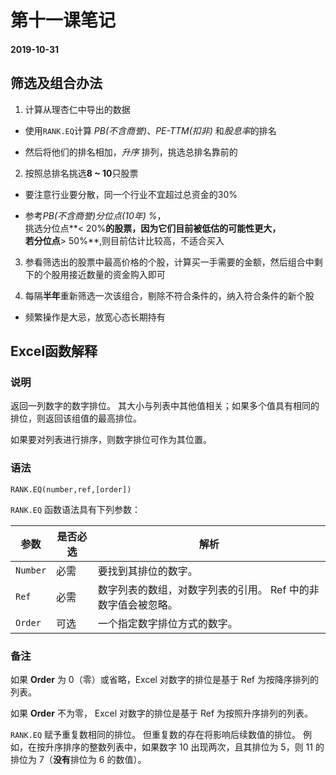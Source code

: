 # 第十一课笔记

#### 2019-10-31

## 筛选及组合办法

1. 计算从理杏仁中导出的数据

  + 使用`RANK.EQ`计算 *PB(不含商誉)*、*PE-TTM(扣非)* 和*股息率*的排名

  + 然后将他们的排名相加，*升序* 排列，挑选总排名靠前的

2. 按照总排名挑选**8 ~ 10**只股票

  + 要注意行业要分散，同一个行业不宜超过总资金的30%

  + 参考*PB(不含商誉)分位点(10年) %*，<br/>挑选分位点**< 20%**的股票，因为它们目前被低估的可能性更大，<br/>若分位点**> 50%**,则目前估计比较高，不适合买入

3. 参看筛选出的股票中最高价格的个股，计算买一手需要的金额，然后组合中剩下的个股用接近数量的资金购入即可

4. 每隔**半年**重新筛选一次该组合，剔除不符合条件的，纳入符合条件的新个股

  + 频繁操作是大忌，放宽心态长期持有

## Excel函数解释

### 说明

返回一列数字的数字排位。 其大小与列表中其他值相关；如果多个值具有相同的排位，则返回该组值的最高排位。

如果要对列表进行排序，则数字排位可作为其位置。

### 语法

`RANK.EQ(number,ref,[order])`

`RANK.EQ` 函数语法具有下列参数：

参数|是否必选|解析
----|----|----
`Number`|必需|要找到其排位的数字。
`Ref`|必需|数字列表的数组，对数字列表的引用。 Ref 中的非数字值会被忽略。
`Order`|可选|一个指定数字排位方式的数字。

### 备注

如果 **Order** 为 0（零）或省略，Excel 对数字的排位是基于 Ref 为按降序排列的列表。

如果 **Order** 不为零， Excel 对数字的排位是基于 Ref 为按照升序排列的列表。

`RANK.EQ` 赋予重复数相同的排位。 但重复数的存在将影响后续数值的排位。 例如，在按升序排序的整数列表中，如果数字 10 出现两次，且其排位为 5，则 11 的排位为 7（**没有**排位为 6 的数值）。
